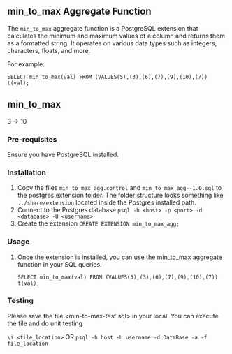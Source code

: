 ## min_to_max Aggregate Function

The `min_to_max` aggregate function is a PostgreSQL extension that calculates the minimum and maximum values of a column and returns them as a formatted string. It operates on various data types such as integers, characters, floats, and more.

For example:

``SELECT min_to_max(val) FROM (VALUES(5),(3),(6),(7),(9),(10),(7)) t(val);``

min_to_max
-----------
3 -> 10

### Pre-requisites
 Ensure you have PostgreSQL installed.

### Installation

1. Copy the files ```min_to_max_agg.control``` and ```min_to_max_agg--1.0.sql``` to the postgres extension folder.
   The folder structure looks something like `../share/extension` located inside the Postgres installed path.
2. Connect to the Postgres database 
   `psql -h <host> -p <port> -d <database> -U <username>`
3. Create the extension
   `CREATE EXTENSION min_to_max_agg;`

### Usage
1. Once the extension is installed, you can use the min_to_max aggregate function in your SQL queries.
   
   ``SELECT min_to_max(val) FROM (VALUES(5),(3),(6),(7),(9),(10),(7)) t(val);``

### Testing
Please save the file <min-to-max-test.sql> in your local. You can execute the file and do unit testing

``\i <file_location>``
      OR
``psql -h host -U username -d DataBase -a -f file_location``


